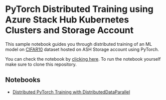 # PyTorch Distributed Training using Azure Stack Hub Kubernetes Clusters and Storage Account

This sample notebook guides you through distributed training of an ML model on [CIFAR10](https://www.cs.toronto.edu/~kriz/cifar.html) dataset hosted on ASH Storage account using PyTorch. 

You can check the notebook by [clicking here](distributed-pytorch-cifar10.ipynb). To run the notebook yourself make sure to clone this repository. 

## Notebooks

* [Distributed PyTorch Training with DistributedDataParallel](distributed-pytorch-cifar10.ipynb)
